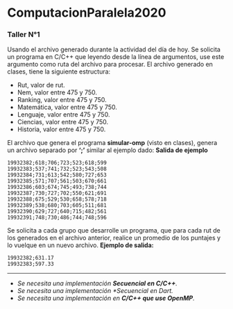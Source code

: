 # ComputacionParalela2020

### Taller N°1 

Usando el archivo generado durante la actividad del día de hoy. Se solicita un programa en
C/C++ que leyendo desde la línea de argumentos, use este argumento como ruta del archivo
para procesar.
El archivo generado en clases, tiene la siguiente estructura:
* Rut, valor de rut.
* Nem, valor entre 475 y 750.
* Ranking, valor entre 475 y 750.
* Matemática, valor entre 475 y 750.
* Lenguaje, valor entre 475 y 750.
* Ciencias, valor entre 475 y 750.
* Historia, valor entre 475 y 750.

El archivo que genera el programa **simular-omp** (visto en clases), genera un archivo separado por
**‘;’** similar al ejemplo dado:
**Salida de ejemplo**
```
19932382;618;706;723;523;618;599
19932383;537;741;732;523;543;508
19932384;731;613;542;580;727;653
19932385;571;707;561;503;670;661
19932386;603;674;745;493;738;744
19932387;730;727;702;550;621;691
19932388;675;529;530;658;578;718
19932389;538;680;703;605;511;681
19932390;629;727;640;715;482;561
19932391;748;730;486;744;748;596
```

Se solicita a cada grupo que desarrolle un programa, que para cada rut de los generados en el
archivo anterior, realice un promedio de los puntajes y lo vuelque en un nuevo archivo.
**Ejemplo de salida:**
```
19932382;631.17
19932383;597.33
```
---
* _Se necesita una implementación **Secuencial en C/C++**._
* _Se necesita una implementación **Secuencial en Dart*._
* _Se necesita una implementación en **C/C++ que use OpenMP**._
